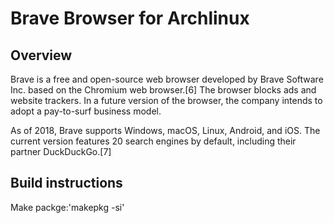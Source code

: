 # Brave Browser for Archlinux


## Overview 
Brave is a free and open-source web browser developed by Brave Software Inc. based on the Chromium web browser.[6] The browser blocks ads and website trackers. In a future version of the browser, the company intends to adopt a pay-to-surf business model.

As of 2018, Brave supports Windows, macOS, Linux, Android, and iOS. The current version features 20 search engines by default, including their partner DuckDuckGo.[7]
    
## Build instructions
Make packge:'makepkg -si'

